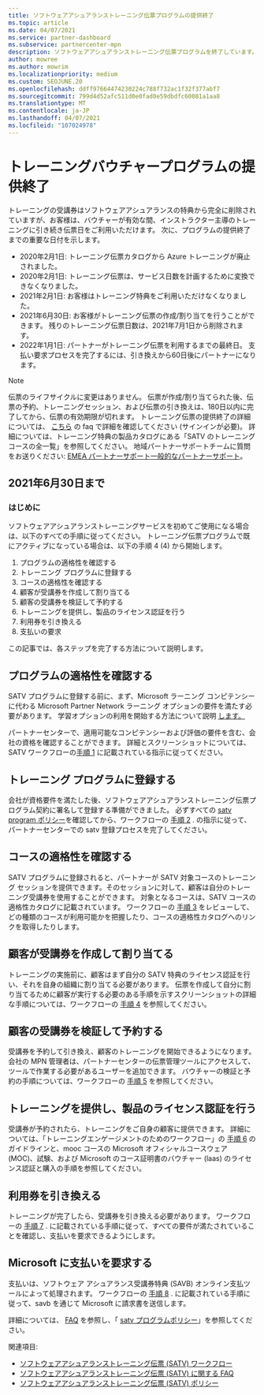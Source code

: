 ```yaml
---
title: ソフトウェアアシュアランストレーニング伝票プログラムの提供終了
ms.topic: article
ms.date: 04/07/2021
ms.service: partner-dashboard
ms.subservice: partnercenter-mpn
description: ソフトウェアアシュアランストレーニング伝票プログラムを終了しています。
author: mowree
ms.author: mowrim
ms.localizationpriority: medium
ms.custom: SEOJUNE.20
ms.openlocfilehash: ddff97664474230224c788f732ac1f32f377abf7
ms.sourcegitcommit: 799d4d52afc511d0e0fad0e59dbdfc60081a1aa8
ms.translationtype: MT
ms.contentlocale: ja-JP
ms.lasthandoff: 04/07/2021
ms.locfileid: "107024978"
---
```

# <a name="training-vouchers-program-retirement"></a>トレーニングバウチャープログラムの提供終了

トレーニングの受講券はソフトウェアアシュアランスの特典から完全に削除されていますが、お客様は、バウチャーが有効な間、インストラクター主導のトレーニングに引き続き伝票日をご利用いただけます。 次に、プログラムの提供終了までの重要な日付を示します。 

- 2020年2月1日: トレーニング伝票カタログから Azure トレーニングが廃止されました。
- 2020年2月1日: トレーニング伝票は、サービス日数を計画するために変換できなくなりました。  
- 2021年2月1日: お客様はトレーニング特典をご利用いただけなくなりました。 
- 2021年6月30日: お客様がトレーニング伝票の作成/割り当てを行うことができます。 残りのトレーニング伝票日数は、2021年7月1日から削除されます。
- 2022年1月1日: パートナーがトレーニング伝票を利用するまでの最終日。 支払い要求プロセスを完了するには、引き換えから60日後にパートナーになります。  

>[!NOTE]
>伝票のライフサイクルに変更はありません。 伝票が作成/割り当てられた後、伝票の予約、トレーニングセッション、および伝票の引き換えは、180日以内に完了してから、伝票の有効期限が切れます。  トレーニング伝票の提供終了の詳細については、 [こちら](https://partner.microsoft.com/resources/collection/software-assurance-benefit-changes#/) の faq で詳細を確認してください (サインインが必要)。  詳細については、トレーニング特典の製品カタログにある「SATV のトレーニングコースの全一覧」を参照してください。  地域パートナーサポートチームに質問をお送りください: [EMEA パートナーサポート](mailto:savoucher@msdirectservices.com)[一般的なパートナーサポート](https://partner.microsoft.com/dashboard/support/servicerequests)。

## <a name="until-june-30-2021"></a>2021年6月30日まで

### <a name="get-started"></a>はじめに

ソフトウェアアシュアランストレーニングサービスを初めてご使用になる場合は、以下のすべての手順に従ってください。 トレーニング伝票プログラムで既にアクティブになっている場合は、以下の手順 4 (4) から開始します。 

1. プログラムの適格性を確認する
2. トレーニング プログラムに登録する
3. コースの適格性を確認する
4. 顧客が受講券を作成して割り当てる
5. 顧客の受講券を検証して予約する
6. トレーニングを提供し、製品のライセンス認証を行う
7. 利用券を引き換える
8. 支払いの要求

この記事では、各ステップを完了する方法について説明します。

## <a name="confirm-program-eligibility"></a>プログラムの適格性を確認する

SATV プログラムに登録する前に、まず、Microsoft ラーニング コンピテンシーに代わる Microsoft Partner Network ラーニング オプションの要件を満たす必要があります。 学習オプションの利用を開始する方法について説明 [します。](https://partner.microsoft.com/membership/learning-partners)

パートナーセンターで、適用可能なコンピテンシーおよび評価の要件を含む、会社の資格を確認することができます。 詳細とスクリーンショットについては、SATV ワークフローの[手順 1](https://query.prod.cms.rt.microsoft.com/cms/api/am/binary/RE4s3bB) に記載されている指示に従ってください。

## <a name="enroll-in-the-training-program"></a>トレーニング プログラムに登録する

会社が資格要件を満たした後、ソフトウェアアシュアランストレーニング伝票プログラム契約に署名して登録する準備ができました。 必ずすべての [satv program ポリシー](https://query.prod.cms.rt.microsoft.com/cms/api/am/binary/RE3koEP)を確認してから、ワークフローの [手順 2](https://query.prod.cms.rt.microsoft.com/cms/api/am/binary/RE4s3bB) . の指示に従って、パートナーセンターでの satv 登録プロセスを完了してください。


## <a name="confirm-course-eligibility"></a>コースの適格性を確認する
SATV プログラムに登録されると、パートナーが SATV 対象コースのトレーニング セッションを提供できます。そのセッションに対して、顧客は自分のトレーニング受講券を使用することができます。 対象となるコースは、SATV コースの適格性カタログに記載されています。 ワークフローの [手順 3](https://query.prod.cms.rt.microsoft.com/cms/api/am/binary/RE4s3bB) をレビューして、どの種類のコースが利用可能かを把握したり、コースの適格性カタログへのリンクを取得したりします。

## <a name="have-customer-create-and-assign-voucher"></a>顧客が受講券を作成して割り当てる

トレーニングの実施前に、顧客はまず自分の SATV 特典のライセンス認証を行い、それを自身の組織に割り当てる必要があります。 伝票を作成して自分に割り当てるために顧客が実行する必要のある手順を示すスクリーンショットの詳細な手順については、ワークフローの [手順 4](https://query.prod.cms.rt.microsoft.com/cms/api/am/binary/RE4s3bB) を参照してください。

## <a name="validate-and-reserve-customer-vouchers"></a>顧客の受講券を検証して予約する

受講券を予約して引き換え、顧客のトレーニングを開始できるようになります。 会社の MPN 管理者は、パートナーセンターの伝票管理ツールにアクセスして、ツールで作業する必要があるユーザーを追加できます。 バウチャーの検証と予約の手順については、ワークフローの [手順 5](https://query.prod.cms.rt.microsoft.com/cms/api/am/binary/RE4s3bB) を参照してください。

## <a name="deliver-training-and-activate-product"></a>トレーニングを提供し、製品のライセンス認証を行う

受講券が予約されたら、トレーニングをご自身の顧客に提供できます。 詳細については、「トレーニングエンゲージメントのためのワークフロー」の [手順 6](https://query.prod.cms.rt.microsoft.com/cms/api/am/binary/RE4s3bB) のガイドラインと、mooc コースの Microsoft オフィシャルコースウェア (MOC)、試験、および Microsoft のコース証明書のバウチャー (laas) のライセンス認証と購入の手順を参照してください。

## <a name="redeem-voucher"></a>利用券を引き換える

トレーニングが完了したら、受講券を引き換える必要があります。 ワークフローの [手順 7](https://query.prod.cms.rt.microsoft.com/cms/api/am/binary/RE4s3bB) . に記載されている手順に従って、すべての要件が満たされていることを確認し、支払いを要求できるようにします。 


## <a name="request-payment-from-microsoft"></a>Microsoft に支払いを要求する

支払いは、ソフトウェア アシュアランス受講券特典 (SAVB) オンライン支払ツールによって処理されます。 ワークフローの [手順 8](https://query.prod.cms.rt.microsoft.com/cms/api/am/binary/RE4s3bB) . に記載されている手順に従って、savb を通じて Microsoft に請求書を送信します。 

詳細については、 [FAQ](https://query.prod.cms.rt.microsoft.com/cms/api/am/binary/RE3kz5o) を参照し、「 [satv プログラムポリシー](https://query.prod.cms.rt.microsoft.com/cms/api/am/binary/RE3koEP)」を参照してください。

関連項目:

- [ソフトウェアアシュアランストレーニング伝票 (SATV) ワークフロー](https://query.prod.cms.rt.microsoft.com/cms/api/am/binary/RE4s3bB)
- [ソフトウェアアシュアランストレーニング伝票 (SATV) に関する FAQ](https://query.prod.cms.rt.microsoft.com/cms/api/am/binary/RE3kz5o)
- [ソフトウェアアシュアランストレーニング伝票 (SATV) ポリシー](https://query.prod.cms.rt.microsoft.com/cms/api/am/binary/RE3koEP)
